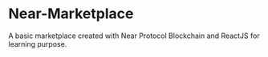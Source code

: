 # Near-Marketplace
A basic marketplace created with Near Protocol Blockchain and ReactJS for learning purpose.

